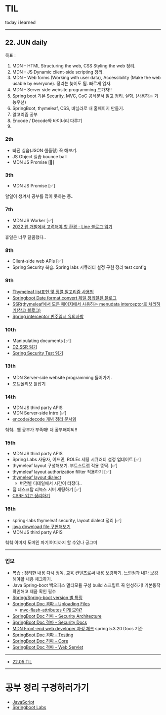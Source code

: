 # TIL

today i learned

---

## 22. JUN daily
목표 :
1. MDN - HTML Structuring the web, CSS Styling the web 정리.
2. MDN - JS Dynamic client-side scripting 정리.
3. MDN - Web forms (Working with user data), Accessibility (Make the web usable by everyone). 정리는 늦어도 됨. 빠르게 읽자.
4. MDN - Server side website programming 드가자!!
6. Spring boot 기본 Security, MVC, CoC 공식문서 읽고 정리. 실험. (사용하는 기능우선)
7. SpringBoot, thymeleaf, CSS, 바닐라로 내 홈페이지 만들기.
8. 알고리즘 공부
9. Encode / Decode와 바이너리 다루기
10. 

### 2th
- 빠진 실습(JSON 핸들링) 꼭 해보기.
- JS Object 실습 bounce ball
- MDN JS Promise [:running:]

### 3th
- MDN JS Promise [:white_check_mark:]

할일이 생겨서 공부를 많이 못하는 중..

### 7th
- MDN JS Worker [:white_check_mark:]
- [2022 웹 개발에서 고려해야 할 환경 - Line 블로그 읽기](https://engineering.linecorp.com/ko/blog/the-baseline-for-web-development-in-2022/)

휴일은 너무 달콤했다..

### 8th
- Client-side web APIs [:white_check_mark:]
- Spring Security 복습. Spring labs 시큐러티 설정 구현 정리 test config

### 9th
- [Thymeleaf list표현 및  정렬 알고리즘 사용법](https://frontbackend.com/thymeleaf/thymeleaf-utility-methods-for-lists)
- [Springboot Date format convert 제일 정리잘된 블로그](https://browndwarf.tistory.com/48)
- [SSR(thymeleaf에서 모든 페이지에서 사용하는 menudata interceptor로 처리하기(참고 블로그)](https://livenow14.tistory.com/61)
- [Spring interceptor 빈주입시 유의사항](https://eastglow.github.io/back-end/2019/08/01/Spring-Interceptor-%EC%82%AC%EC%9A%A9-%EC%8B%9C-%EC%9D%98%EC%A1%B4%EC%84%B1-%EC%A3%BC%EC%9E%85%EC%9D%B4-%EC%95%88%EB%90%98%EB%8A%94-%EA%B2%BD%EC%9A%B0.html)

### 10th
- Manipulating documents [:white_check_mark:]
- [D2 SSR 읽기](https://d2.naver.com/helloworld/7804182)
- [Spring Security Test 읽기](https://docs.spring.io/spring-security/reference/reactive/test/method.html)

### 13th
- MDN Server-side website programming 들어가기.
- 포트폴리오 틀잡기

### 14th
- MDN JS third party APIS
- MDN Server-side Intro [:white_check_mark:]
- [encode/decode 개념 정리 문서읽](https://datatracker.ietf.org/doc/html/rfc4648)

헠헠.. 웹 공부가 부족해! 더 공부해야되!!

### 15th
- MDN JS third party APIS
- Spring Labs 사용자, 어드민, ROLEs 세팅 시큐러티 설정 업데이트 [:white_check_mark:]
- thymeleaf layout 구성해보기. 부트스트랩 적용 뚱딱. [:white_check_mark:]
- thymeleaf layout authorization fillter 적용하기 [:white_check_mark:]
- [thymeleaf layout dialect](https://ultraq.github.io/thymeleaf-layout-dialect/)
  - 버전별 디테일에서 시간이 터졌다..
- 집 데스크탑 리눅스 서버 세팅하기 [:white_check_mark:]
- [CSRF 읽고 정리하기](https://portswigger.net/web-security/csrf)

### 16th
- spring-labs thymeleaf security, layout dialect 정리 [:white_check_mark:]
- [java download file 구현해보기](https://www.baeldung.com/java-download-file)
- MDN JS third party APIS

헠헠 이미지 도메인 파기!어디까지 할 수있나 궁그미

---

### 업보
- 복습 : 정리한 내용 다시 정독. 교육 컨텐츠로써 내용 보강하기. 느낀점과 내가 보강해야할 내용 체크하기.
- Java Spring-boot 백오피스 멀티모듈 구성 build 스크립트 꼭 완성하기! 기본동작 확인해고 제품 확인 필수
- [Spring/Spring-boot version 별 특징](https://velog.io/@jh8579/Spring-%EB%B2%84%EC%A0%BC%EB%B3%84-%ED%8A%B9%EC%A7%95)
- [SpringBoot Doc 격파 - Uploading Files](https://spring.io/guides/gs/uploading-files/) 
  - [mvc-flash-attributes 이게 모야?](https://docs.spring.io/spring-framework/docs/current/reference/html/web.html#mvc-flash-attributes)
- [SpringBoot Doc 격파 - Security Architecture](https://spring.io/guides/topicals/spring-security-architecture/) 
- [SpringBoot Doc 격파 - Security Docs](https://docs.spring.io/spring-security/site/docs/5.0.19.RELEASE/reference/htmlsingle/) 
- [MDN Front-end web developer 과정 체크](https://developer.mozilla.org/ko/docs/Learn/Front-end_web_developer)
spring 5.3.20 Docs 기준
- [SpringBoot Doc 격파 - Testing](https://docs.spring.io/spring-framework/docs/current/reference/html/testing.html#testing)
- [SpringBoot Doc 격파 - Core](https://docs.spring.io/spring-framework/docs/current/reference/html/core.html#spring-core)
- [SpringBoot Doc 격파 - Web Servlet](https://docs.spring.io/spring-framework/docs/current/reference/html/web.html#spring-web)

---
- [22.05 TIL](README-22-MAY.md)

---
# 공부 정리 구경하러가기
- [JavaScript](https://github.com/maeveWoo/javascript)
- [Springboot Labs](https://github.com/maeveWoo/spring-boot-labs)